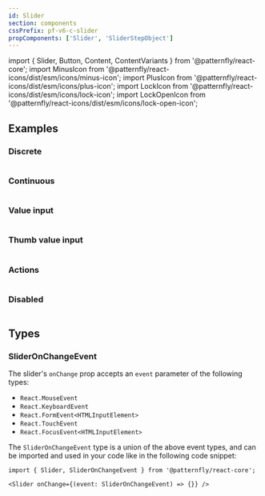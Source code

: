 ```yaml
---
id: Slider
section: components
cssPrefix: pf-v6-c-slider
propComponents: ['Slider', 'SliderStepObject']
---
```


import { Slider, Button, Content, ContentVariants } from '@patternfly/react-core';
import MinusIcon from '@patternfly/react-icons/dist/esm/icons/minus-icon';
import PlusIcon from '@patternfly/react-icons/dist/esm/icons/plus-icon';
import LockIcon from '@patternfly/react-icons/dist/esm/icons/lock-icon';
import LockOpenIcon from '@patternfly/react-icons/dist/esm/icons/lock-open-icon';

## Examples

### Discrete

```ts file="./SliderDiscrete.tsx"

```

### Continuous

```ts file="./SliderContinuous.tsx"

```

### Value input

```ts file="./SliderValueInput.tsx"

```

### Thumb value input

```ts file="./SliderThumbValueInput.tsx"

```

### Actions

```ts file="./SliderActions.tsx"

```

### Disabled

```ts file="./SliderDisabled.tsx"

```

## Types

### SliderOnChangeEvent

The slider's `onChange` prop accepts an `event` parameter of the following types:

- `React.MouseEvent`
- `React.KeyboardEvent`
- `React.FormEvent<HTMLInputElement>`
- `React.TouchEvent`
- `React.FocusEvent<HTMLInputElement>`

The `SliderOnChangeEvent` type is a union of the above event types, and can be imported and used in your code like in the following code snippet:

```noLive
import { Slider, SliderOnChangeEvent } from '@patternfly/react-core';

<Slider onChange={(event: SliderOnChangeEvent) => {}} />
```
